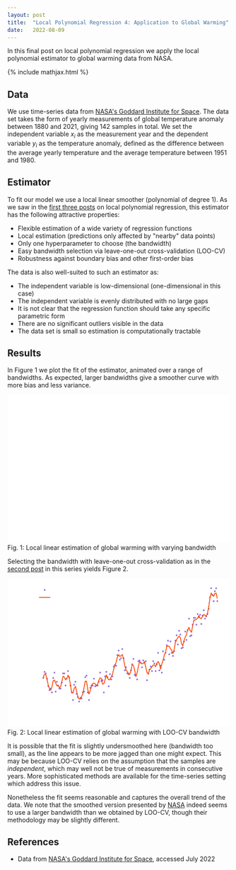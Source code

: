 ```yaml
---
layout: post
title:  "Local Polynomial Regression 4: Application to Global Warming"
date:   2022-08-09
---
```


In this final post on local polynomial regression
we apply the local polynomial estimator
to global warming data from NASA.

{% include mathjax.html %}

<div style="display:none">
  $\newcommand \E {\mathbb{E}}$
  $\newcommand \P {\mathbb{E}}$
  $\newcommand \R {\mathbb{R}}$
  $\newcommand \Var {\mathrm{Var}}$
  $\newcommand \Cov {\mathrm{Cov}}$
  $\newcommand \T {\mathsf{T}}$
  $\newcommand{\diff}[1]{\,\mathrm{d}#1}$
  $\DeclareMathOperator{\MSE}{MSE}$
  $\DeclareMathOperator{\IMSE}{IMSE}$
  $\DeclareMathOperator{\LOOCV}{LOO-CV}$
</div>

## Data

We use time-series data from
[NASA's Goddard Institute for Space](https://climate.nasa.gov/vital-signs/global-temperature/).
The data set takes the form of yearly measurements
of global temperature anomaly between 1880 and 2021,
giving 142 samples in total.
We set the independent variable $x_i$ as the measurement year
and the dependent variable $y_i$ as the temperature anomaly,
defined as the difference between the average yearly temperature
and the average temperature between 1951 and 1980.

## Estimator

To fit our model we use a local linear smoother (polynomial of degree 1).
As we saw in the
[first three posts](/posts/) on local polynomial regression,
this estimator has the following attractive properties:

- Flexible estimation of a wide variety of regression functions
- Local estimation (predictions only affected by "nearby" data points)
- Only one hyperparameter to choose (the bandwidth)
- Easy bandwidth selection via leave-one-out cross-validation (LOO-CV)
- Robustness against boundary bias and other first-order bias

The data is also well-suited to such an estimator as:

- The independent variable is low-dimensional (one-dimensional in this case)
- The independent variable is evenly distributed with no large gaps
- It is not clear that the regression function should take any
  specific parametric form
- There are no significant outliers visible in the data
- The data set is small so estimation is computationally tractable



## Results

In Figure 1 we plot the fit of the estimator,
animated over a range of bandwidths.
As expected, larger bandwidths give a smoother curve
with more bias and less variance.

<figure style="display: block; margin-left: auto; margin-right: auto;">
<img style="width: 600px; margin-left: auto; margin-right: auto;"
    src="/assets/posts/local_polynomial_regression/global_warming.svg">
<figcaption>
  Fig. 1: Local linear estimation of global warming with
  varying bandwidth
</figcaption>
</figure>


Selecting the bandwidth with leave-one-out cross-validation
as in the
[second post](/2022/03/29/local-polynomial-regression-2.html)
in this series yields Figure 2.


<figure style="display: block; margin-left: auto; margin-right: auto;">
<img style="width: 600px; margin-left: auto; margin-right: auto;"
    src="/assets/posts/local_polynomial_regression/global_warming_loocv.svg">
<figcaption>
  Fig. 2: Local linear estimation of global warming with
  LOO-CV bandwidth
</figcaption>
</figure>

It is possible that the fit is slightly undersmoothed here
(bandwidth too small), as the line appears to be more
jagged than one might expect.
This may be because LOO-CV relies on the assumption
that the samples are *independent*,
which may well not be true of measurements in
consecutive years.
More sophisticated methods are available for the
time-series setting which address this issue.



Nonetheless the fit seems reasonable and captures the overall trend
of the data.
We note that the smoothed version presented by
[NASA](https://climate.nasa.gov/vital-signs/global-temperature/)
indeed seems to use a larger bandwidth than we obtained by LOO-CV,
though their methodology may be slightly different.

## References

- Data from
[NASA's Goddard Institute for Space](https://climate.nasa.gov/vital-signs/global-temperature/),
accessed July 2022
